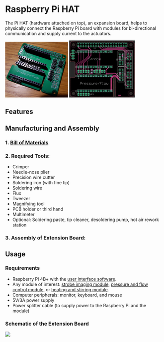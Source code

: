# Raspberry Pi HAT

The Pi HAT (hardware attached on top), an expansion board, helps to physically connect the Raspberry Pi board with modules for bi-directional communication and supply current to the actuators.

<img src="images/pi_hat.jpg" width=40%>   <img src="images/pi_hat_pcb.jpg" width=42%>

## Features

## Manufacturing and Assembly

### 1. [Bill of Materials](Bill-of-Materials.csv)

### 2. Required Tools:

* Crimper
* Needle-nose plier
* Precision wire cutter
* Soldering iron (with fine tip)
* Soldering wire
* Flux
* Tweezer
* Magnifying tool
* PCB holder or third hand
* Multimeter
* Optional: Soldering paste, tip cleaner, desoldering pump, hot air rework station

### 3. Assembly of Extension Board:

## Usage

### Requirements

* Raspberry Pi 4B+ with the [user interface software]().
* Any module of interest: [strobe imaging module](), [pressure and flow control module](), or [heating and stirring module]().
* Computer peripherals: monitor, keyboard, and mouse 
* 5V/3A power supply
* Power splitter cable (to supply power to the Raspberry Pi and the module)

### Schematic of the Extension Board

<img src="images/Pi-HAT.png" width=400 />